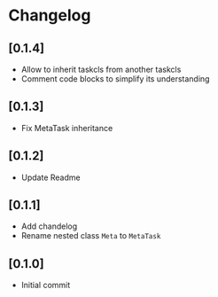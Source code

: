 # Changelog

## [0.1.4]
- Allow to inherit taskcls from another taskcls
- Comment code blocks to simplify its understanding

## [0.1.3]
- Fix MetaTask inheritance

## [0.1.2]
- Update Readme

## [0.1.1]
- Add chandelog
- Rename nested class `Meta` to `MetaTask`

## [0.1.0]
- Initial commit
